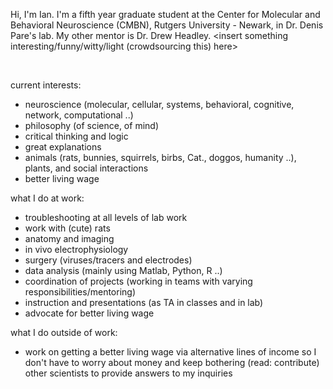 
Hi, I'm Ian. I'm a fifth year graduate student at the Center for Molecular and Behavioral Neuroscience (CMBN), Rutgers University - Newark, in Dr. Denis Pare's lab. My other mentor is Dr. Drew Headley.   <insert something interesting/funny/witty/light (crowdsourcing this) here>

<br />

current interests:

- neuroscience (molecular, cellular, systems, behavioral, cognitive, network, computational ..)
- philosophy (of science, of mind)
- critical thinking and logic
- great explanations
- animals (rats, bunnies, squirrels, birbs, Cat., doggos, humanity ..), plants, and social interactions
- better living wage


what I do at work: 

- troubleshooting at all levels of lab work
- work with (cute) rats
- anatomy and imaging
- in vivo electrophysiology
- surgery (viruses/tracers and electrodes)
- data analysis (mainly using Matlab, Python, R ..)
- coordination of projects (working in teams with varying responsibilities/mentoring)
- instruction and presentations (as TA in classes and in lab)
- advocate for better living wage

what I do outside of work:

- work on getting a better living wage via alternative lines of income so I don't have to worry about money and keep bothering (read: contribute) other scientists to provide answers to my inquiries 


